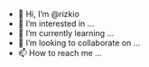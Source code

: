 - 👋 Hi, I’m @rizkio
- 👀 I’m interested in ...
- 🌱 I’m currently learning ...
- 💞️ I’m looking to collaborate on ...
- 📫 How to reach me ...

<!---
rizkio/rizkio is a ✨ special ✨ repository because its `README.md` (this file) appears on your GitHub profile.
You can click the Preview link to take a look at your changes.
--->
